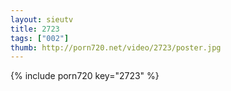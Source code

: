 ```yaml
--- 
layout: sieutv
title: 2723
tags: ["002"]
thumb: http://porn720.net/video/2723/poster.jpg
---
```

{% include porn720 key="2723" %} 
